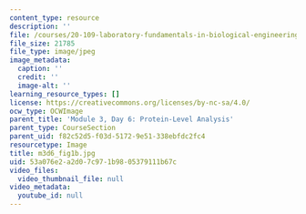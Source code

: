 ```yaml
---
content_type: resource
description: ''
file: /courses/20-109-laboratory-fundamentals-in-biological-engineering-spring-2010/53a076e2a2d07c971b9805379111b67c_m3d6_fig1b.jpg
file_size: 21785
file_type: image/jpeg
image_metadata:
  caption: ''
  credit: ''
  image-alt: ''
learning_resource_types: []
license: https://creativecommons.org/licenses/by-nc-sa/4.0/
ocw_type: OCWImage
parent_title: 'Module 3, Day 6: Protein-Level Analysis'
parent_type: CourseSection
parent_uid: f82c52d5-f03d-5172-9e51-338ebfdc2fc4
resourcetype: Image
title: m3d6_fig1b.jpg
uid: 53a076e2-a2d0-7c97-1b98-05379111b67c
video_files:
  video_thumbnail_file: null
video_metadata:
  youtube_id: null
---
```


